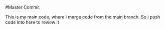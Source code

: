 #Master Commit

This is my main code, where i merge code from the main branch. So i push code into here to review it
